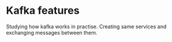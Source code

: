 # Kafka features
Studying how kafka works in practise.
Creating same services and exchanging messages between them.

